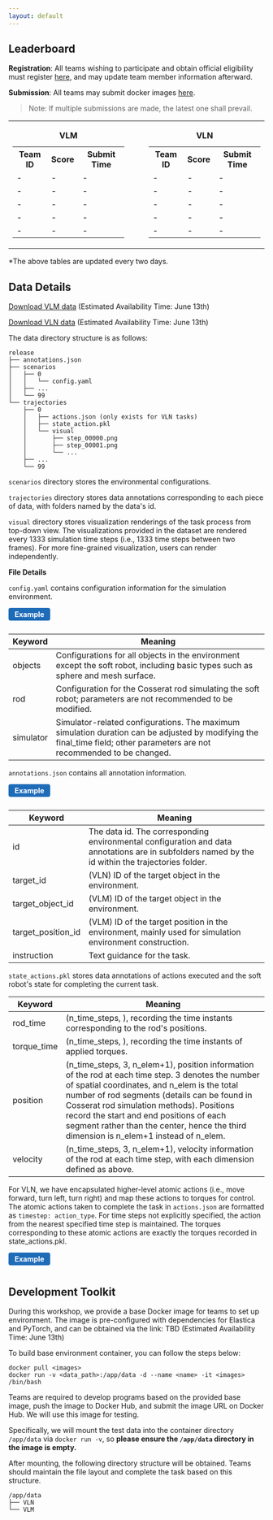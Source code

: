 ```yaml
---
layout: default
---
```


<!-- # RoboSoft'25: The 1st International Workshop on Vision-Language in Soft Robot -->

## Leaderboard

**Registration**: 
All teams wishing to participate and obtain official eligibility must register [here](https://docs.google.com/forms/d/e/1FAIpQLSfB8juyzKzP6jKH_FEaU1uvsNvvtUHRSvgDkfoKe7vgLzBywA/viewform?usp=dialog), and may update team member information afterward. 

**Submission**: All teams may submit docker images [here](https://docs.google.com/forms/d/e/1FAIpQLSf6Nyh0vGb96X2tio6RIXlFlZ0eD95sv6HYVG9OAd411RxCzw/viewform?usp=header).
>Note: If multiple submissions are made, the latest one shall prevail.

<table>
  <tr>
    <td>
      <table>
        <caption><b>VLM</b></caption>
        <tr>
          <th>Team ID</th>
          <th>Score</th>
          <th>Submit Time</th>
        </tr>
        <tr>
          <td>-</td>
          <td>-</td>
          <td>-</td>
        </tr>
        <tr>
          <td>-</td>
          <td>-</td>
          <td>-</td>
        </tr>
        <tr>
          <td>-</td>
          <td>-</td>
          <td>-</td>
        </tr>
        <tr>
          <td>-</td>
          <td>-</td>
          <td>-</td>
        </tr>
        <tr>
          <td>-</td>
          <td>-</td>
          <td>-</td>
        </tr>
      </table>
    </td>
    <td style="padding-left:40px">
      <table>
        <caption><b>VLN</b></caption>
        <tr>
          <th>Team ID</th>
          <th>Score</th>
          <th>Submit Time</th>
        </tr>
        <tr>
          <td>-</td>
          <td>-</td>
          <td>-</td>
        </tr>
        <tr>
          <td>-</td>
          <td>-</td>
          <td>-</td>
        </tr>
        <tr>
          <td>-</td>
          <td>-</td>
          <td>-</td>
        </tr>
        <tr>
          <td>-</td>
          <td>-</td>
          <td>-</td>
        </tr>
        <tr>
          <td>-</td>
          <td>-</td>
          <td>-</td>
        </tr>
      </table>
    </td>
  </tr>
</table>

*The above tables are updated every two days.

## Data Details

[Download VLM data]() (Estimated Availability Time: June 13th)

[Download VLN data]() (Estimated Availability Time: June 13th)

The data directory structure is as follows:
```plaintext
release
├── annotations.json
├── scenarios
│   ├── 0
│   │   └── config.yaml
│   ├── ...
│   └── 99
└── trajectories
    ├── 0
    │   ├── actions.json (only exists for VLN tasks)
    │   ├── state_action.pkl
    │   └── visual
    │       ├── step_00000.png
    │       ├── step_00001.png
    │       └── ...
    ├── ...
    └── 99
```

`scenarios` directory stores the environmental configurations.

`trajectories` directory stores data annotations corresponding to each piece of data, with folders named by the data's id. 

`visual` directory stores visualization renderings of the task process from top-down view. The visualizations provided in the dataset are rendered every 1333 simulation time steps (i.e., 1333 time steps between two frames). For more fine-grained visualization, users can render independently. 

**File Details**

`config.yaml` contains configuration information for the simulation environment.
<details>
<summary class="example-btn">Example</summary>

<pre><code class="language-yaml">objects:
- center:
  - 0.4863890172516796
  - 0.2153593989325976
  - 3.1806980291836973
  color: ''
  mesh_path: ./assets/cylinder.stl
  scale:
  - 0.215
  - 0.215
  - 0.215
  shape: cylinder
  type: mesh_surface
- center:
  - 2.8291035111323892
  - 0.23340298631651013
  - 4.21278268891604
  density: 1.0
  radius: 0.23340298631651013
  type: sphere

rod:
  base_length: 0.5
  base_radius: 0.025
  density: 1000
  direction:
  - 0.0
  - 0.0
  - 1.0
  n_elem: 20
  normal:
  - 0.0
  - 1.0
  - 0.0
  poisson_ratio: 0.5
  start:
  - 0.0
  - 0.0
  - 0.0
  youngs_modulus: 10000000
simulator:
  collect_data: true
  final_time: 10.0
  rendering_fps: 15
  time_step: 5.0e-05
  update_interval: 1
</code></pre>
</details>

| Keyword   | Meaning                                                                                                                                                                  |
| --------- | ------------------------------------------------------------------------------------------------------------------------------------------------------------------------ |
| objects   | Configurations for all objects in the environment except the soft robot, including basic types such as sphere and mesh surface.                                          |
| rod       | Configuration for the Cosserat rod simulating the soft robot; parameters are not recommended to be modified.                                                             |
| simulator | Simulator-related configurations. The maximum simulation duration can be adjusted by modifying the final_time field; other parameters are not recommended to be changed. |

`annotations.json` contains all annotation information.

<details>
<summary class="example-btn">Example</summary>

<pre><code class="language-json">// VLM
[
    {
        "id": 0,
        "target_object_id": 5,
        "target_position_id": 6,
        "instruction": "Pick up the basketball and place it in the gray zone."
    },
    {
        "id": 1,
        "target_object_id": 5,
        "target_position_id": 6,
        "instruction": "Pick up the red book and place it in the gray zone."
    }
]
// VLN
[
    {
        "id": 0,
        "target_id": 10,
        "description": "Explore the environment and find: indigo hemisphere, remember to carefully cross any potential obstacles."
    },
    {
        "id": 1,
        "target_id": 10,
        "description": "Navigate to: red cone, ensuring you avoid all obstacles to arrive safely."
    }
]

</code></pre>
</details>

| Keyword     | Meaning |
| ----------- | ---------|
| id          | The data id. The corresponding environmental configuration and data annotations are in subfolders named by the id within the trajectories folder. |
| target_id   | (VLN) ID of the target object in the environment.|
| target_object_id   | (VLM) ID of the target object in the environment.|
| target_position_id   | (VLM) ID of the target position in the environment, mainly used for simulation environment construction.|
| instruction | Text guidance for the task. |

`state_actions.pkl` stores data annotations of actions executed and the soft robot's state for completing the current task.

| Keyword     | Meaning  |
| ----------- | --------------------|
| rod_time    | (n_time_steps, ), recording the time instants corresponding to the rod's positions. |
| torque_time | (n_time_steps, ), recording the time instants of applied torques.  |
| position    | (n_time_steps, 3, n_elem+1), position information of the rod at each time step. 3 denotes the number of spatial coordinates, and n_elem is the total number of rod segments (details can be found in Cosserat rod simulation methods). Positions record the start and end positions of each segment rather than the center, hence the third dimension is n_elem+1 instead of n_elem. |
| velocity    | (n_time_steps, 3, n_elem+1), velocity information of the rod at each time step, with each dimension defined as above. |

For VLN, we have encapsulated higher-level atomic actions (i.e., move forward, turn left, turn right) and map these actions to torques for control. The atomic actions taken to complete the task in `actions.json` are formatted as `timestep: action_type`. For time steps not explicitly specified, the action from the nearest specified time step is maintained. The torques corresponding to these atomic actions are exactly the torques recorded in state_actions.pkl.

<details>
<summary class="example-btn">Example</summary>

<pre><code class="language-json">{"9000": 1, "43000": 2, "49000": 1}
</code></pre>
</details>

<style>
.example-btn {
  display: inline-block;
  padding: 4px 12px;
  background: #1e6bb8;
  color: #fff;
  border: none;
  border-radius: 4px;
  font-weight: bold;
  cursor: pointer;
  font-size: 1em;
  margin-bottom: 10px;
}
details[open] .example-btn {
  background: #005a9e;
}
</style>

## Development Toolkit

During this workshop, we provide a base Docker image for teams to set up environment. The image is pre-configured with dependencies for Elastica and PyTorch, and can be obtained via the link: TBD (Estimated Availability Time: June 13th)

To build base environment container, you can follow the steps below:
```
docker pull <images>
docker run -v <data_path>:/app/data -d --name <name> -it <images> /bin/bash
```

Teams are required to develop programs based on the provided base image, push the image to Docker Hub, and submit the image URL on Docker Hub. We will use this image for testing.

Specifically, we will mount the test data into the container directory `/app/data` via `docker run -v`, so **please ensure the `/app/data` directory in the image is empty.**

After mounting, the following directory structure will be obtained. Teams should maintain the file layout and complete the task based on this structure.

```plaintext
/app/data
├── VLN
└── VLM
```

<style>
details summary {
  list-style: revert;
  cursor: pointer;
}
</style>